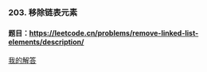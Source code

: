 ### 203. 移除链表元素
#### 题目：https://leetcode.cn/problems/remove-linked-list-elements/description/

[我的解答](https://github.com/EthanQC/my-learning-record/blob/main/data-structure-and-algorithm/problems-record/linked-list/203-remove-linked-list-elements.md)